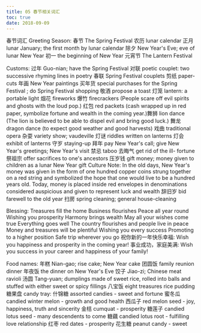 ```yaml
---
title: 05 春节相关词汇
toc: true
date: 2018-09-09
---
```




春节词汇
Greeting Season:
春节 The Spring Festival
农历 lunar calendar
正月 lunar January; the first month by lunar calendar
除夕 New Year's Eve; eve of lunar New Year
初一 the beginning of New Year
元宵节 The Lantern Festival


Customs:
过年 Guo-nian; have the Spring Festival
对联 poetic couplet: two successive rhyming lines in poetry
春联 Spring Festival couplets
剪纸 paper-cuts
年画 New Year paintings
买年货 special purchases for the Spring Festival ; do Spring Festival shopping
敬酒 propose a toast
灯笼 lantern: a portable light
烟花 fireworks
爆竹 firecrackers (People scare off evil spirits and ghosts with the loud pop.)
红包 red packets (cash wrapped up in red paper, symbolize fortune and wealth in the coming
year.)舞狮 lion dance (The lion is believed to be able to dispel evil and bring good luck.)
舞龙 dragon dance (to expect good weather and good harvests)
戏曲 traditional opera
杂耍 variety show; vaudeville
灯谜 riddles written on lanterns
灯会 exhibit of lanterns
守岁 staying-up
拜年 pay New Year's call; give New Year's greetings; New Year's visit
禁忌 taboo
去晦气 get rid of the ill- fortune
祭祖宗 offer sacrifices to one's ancestors
压岁钱 gift money; money given to children as a lunar New Year gift
Culture Note: In the old days, New Year's money was given in the form of one hundred copper coins strung together on a red string and symbolized the hope that one would live to be a hundred years old. Today, money is placed inside red envelopes in denominations considered auspicious and given to represent luck and wealth
辞旧岁 bid farewell to the old year
扫房 spring cleaning; general house-cleaning


Blessing:
Treasures fill the home  Business flourishes  Peace all year round  Wishing you prosperity
   Harmony brings wealth May all your wishes come true  Everything goes well  The country flourishes and people live in peace
   Money and treasures will be plentiful  Wishing you every success  Promoting to a higher position  Safe trip wherever you go
祝你新的一年快乐幸福: Wish you happiness and prosperity in the coming year!
事业成功，家庭美满: Wish you success in your career and happiness of your family!


Food names:
年糕 Nian-gao; rise cake; New Year cake
团圆饭 family reunion dinner
年夜饭 the dinner on New Year's Eve
饺子 Jiao-zi; Chinese meat ravioli
汤圆 Tang-yuan; dumplings made of sweet rice, rolled into balls and stuffed with either sweet or
spicy fillings
八宝饭 eight treasures rice pudding
糖果盘 candy tray:
什锦糖 assorted candies - sweet and fortune
蜜冬瓜 candied winter melon - growth and good health
西瓜子 red melon seed - joy, happiness, truth and sincerity
金桔 cumquat - prosperity
糖莲子 candied lotus seed - many descendents to come
糖藕 candied lotus root - fulfilling love relationship
红枣 red dates - prosperity
花生糖 peanut candy - sweet
